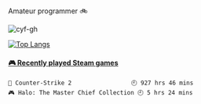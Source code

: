 <!--
 * @Date: 2020-08-25 14:34:25
 * @LastEditors: cyf
 * @LastEditTime: 2020-09-04 23:58:07
 * @FilePath: \cyf-gh\README.md
 * @Description: What is mind? No matter. What is matter? Nevermind.
-->

Amateur programmer 🚲
 <p align="left"> <img src="https://komarev.com/ghpvc/?username=cyf-gh" alt="cyf-gh" />  </p>



[![Top Langs](https://github-readme-stats.vercel.app/api/top-langs/?username=cyf-gh&layout=donut-vertical&theme=radical&langs_count=14)](https://github.com/anuraghazra/github-readme-stats)
 
<!-- steam-box start -->
#### <a href="https://gist.github.com/ef193438e465860af6aea1a3da16f0cf" target="_blank">🎮 Recently played Steam games</a>
```text
🔫 Counter-Strike 2                 🕘 927 hrs 46 mins
🎮 Halo: The Master Chief Collection 🕘 5 hrs 24 mins
```
<!-- Powered by https://github.com/YouEclipse/steam-box . -->
<!-- steam-box end -->

